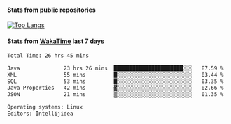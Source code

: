 #### Stats from public repositories

[![Top Langs](https://github-readme-stats.vercel.app/api/top-langs/?username=hyoghurt&layout=compact&exclude_repo=multiserver,docker_compose&langs_count=6)](https://github.com/anuraghazra/github-readme-stats)

#### Stats from [WakaTime](https://wakatime.com/@hyoghurt) last 7 days
<!--START_SECTION:waka-->

```txt
Total Time: 26 hrs 45 mins

Java              23 hrs 26 mins  ██████████████████████░░░   87.59 %
XML               55 mins         █░░░░░░░░░░░░░░░░░░░░░░░░   03.44 %
SQL               53 mins         █░░░░░░░░░░░░░░░░░░░░░░░░   03.35 %
Java Properties   42 mins         ▓░░░░░░░░░░░░░░░░░░░░░░░░   02.66 %
JSON              21 mins         ▒░░░░░░░░░░░░░░░░░░░░░░░░   01.35 %

Operating systems: Linux
Editors: Intellijidea
```

<!--END_SECTION:waka-->
